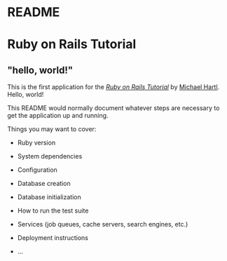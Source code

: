 # README

# Ruby on Rails Tutorial
## "hello, world!"
This is the first application for the
[*Ruby on Rails Tutorial*](https://www.railstutorial.org/)
by [Michael Hartl](https://www.michaelhartl.com/). Hello,
world!


This README would normally document whatever steps are necessary to get the
application up and running.

Things you may want to cover:

* Ruby version

* System dependencies

* Configuration

* Database creation

* Database initialization

* How to run the test suite

* Services (job queues, cache servers, search engines, etc.)

* Deployment instructions

* ...
